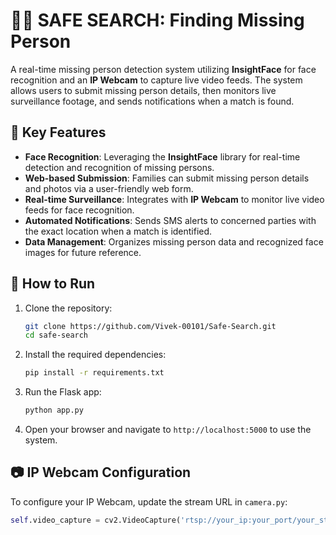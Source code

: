 # 🕵️‍♂️ SAFE SEARCH: Finding Missing Person 

A real-time missing person detection system utilizing **InsightFace** for face recognition and an **IP Webcam** to capture live video feeds. The system allows users to submit missing person details, then monitors live surveillance footage, and sends notifications when a match is found.

## 🔧 Key Features

- **Face Recognition**: Leveraging the **InsightFace** library for real-time detection and recognition of missing persons.
- **Web-based Submission**: Families can submit missing person details and photos via a user-friendly web form.
- **Real-time Surveillance**: Integrates with **IP Webcam** to monitor live video feeds for face recognition.
- **Automated Notifications**: Sends SMS alerts to concerned parties with the exact location when a match is identified.
- **Data Management**: Organizes missing person data and recognized face images for future reference.

## 🚀 How to Run

1. Clone the repository:

    ```bash
    git clone https://github.com/Vivek-00101/Safe-Search.git
    cd safe-search
    ```

2. Install the required dependencies:

    ```bash
    pip install -r requirements.txt
    ```

3. Run the Flask app:

    ```bash
    python app.py
    ```

4. Open your browser and navigate to `http://localhost:5000` to use the system.

## 📷 IP Webcam Configuration

To configure your IP Webcam, update the stream URL in `camera.py`:

```python
self.video_capture = cv2.VideoCapture('rtsp://your_ip:your_port/your_stream.sdp')

